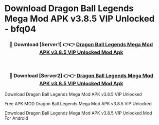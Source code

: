 # Download Dragon Ball Legends Mega Mod APK v3.8.5 VIP Unlocked - bfq04



<div align="center">
<h3>🔴 Download [Server1] 👉👉 <a href="https://momento.my/?title=Dragon_Ball_Legends_Mega_Mod_APK_v3.8.5_VIP_Unlocked">Dragon Ball Legends Mega Mod APK v3.8.5 VIP Unlocked Mod Apk</a></h3><br>

<h3>🔴 Download [Server2] 👉👉 <a href="https://momento.my/?title=Dragon_Ball_Legends_Mega_Mod_APK_v3.8.5_VIP_Unlocked">Dragon Ball Legends Mega Mod APK v3.8.5 VIP Unlocked Mod Apk</a></h3>
</div>



Download Dragon Ball Legends Mega Mod APK v3.8.5 VIP Unlocked 

Free APK MOD Dragon Ball Legends Mega Mod APK v3.8.5 VIP Unlocked 

Download Dragon Ball Legends Mega Mod APK v3.8.5 VIP Unlocked Mod For Android
